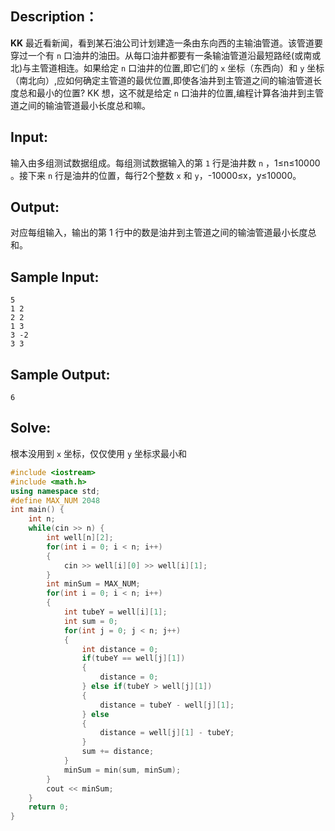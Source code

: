 ## Description：

**KK** 最近看新闻，看到某石油公司计划建造一条由东向西的主输油管道。该管道要穿过一个有 `n` 口油井的油田。从每口油井都要有一条输油管道沿最短路经(或南或北)与主管道相连。如果给定 `n` 口油井的位置,即它们的 `x` 坐标（东西向）和 `y` 坐标（南北向）,应如何确定主管道的最优位置,即使各油井到主管道之间的输油管道长度总和最小的位置? KK 想，这不就是给定 `n` 口油井的位置,编程计算各油井到主管道之间的输油管道最小长度总和嘛。

## Input:

输入由多组测试数据组成。每组测试数据输入的第 `1` 行是油井数 `n` ，1≤n≤10000 。接下来 `n` 行是油井的位置，每行2个整数 `x` 和 `y`，-10000≤x，y≤10000。

## Output:

对应每组输入，输出的第 1 行中的数是油井到主管道之间的输油管道最小长度总和。

## Sample Input:

```
5
1 2
2 2
1 3
3 -2
3 3
```

## Sample Output:

```
6
```

## Solve:

根本没用到 `x` 坐标，仅仅使用 `y` 坐标求最小和

```c++
#include <iostream>
#include <math.h>
using namespace std;
#define MAX_NUM 2048
int main() {
    int n;
    while(cin >> n) {
        int well[n][2];
        for(int i = 0; i < n; i++) 
        {
            cin >> well[i][0] >> well[i][1];
        }
        int minSum = MAX_NUM;
        for(int i = 0; i < n; i++) 
        {
            int tubeY = well[i][1];
            int sum = 0;
            for(int j = 0; j < n; j++) 
            {
                int distance = 0;
                if(tubeY == well[j][1]) 
                {
                    distance = 0;
                } else if(tubeY > well[j][1]) 
                {
                    distance = tubeY - well[j][1];
                } else 
                {
                    distance = well[j][1] - tubeY;
                }
                sum += distance;
            }
            minSum = min(sum, minSum);
        }
        cout << minSum;
    }
    return 0;
}

```

